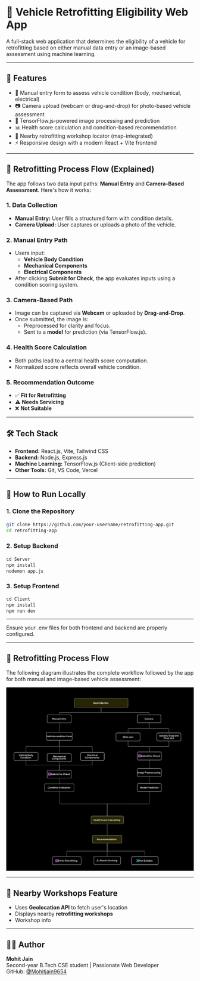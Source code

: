 # 🚗 Vehicle Retrofitting Eligibility Web App

A full-stack web application that determines the eligibility of a vehicle for retrofitting based on either manual data entry or an image-based assessment using machine learning.

---

## 📌 Features

- 📝 Manual entry form to assess vehicle condition (body, mechanical, electrical)
- 📷 Camera upload (webcam or drag-and-drop) for photo-based vehicle assessment
- 🤖 TensorFlow.js-powered image processing and prediction
- 📊 Health score calculation and condition-based recommendation
- 📍 Nearby retrofitting workshop locator (map-integrated)
- ⚡ Responsive design with a modern React + Vite frontend

---

## 🧠 Retrofitting Process Flow (Explained)

The app follows two data input paths: **Manual Entry** and **Camera-Based Assessment**. Here's how it works:

### 1. **Data Collection**

- **Manual Entry:** User fills a structured form with condition details.
- **Camera Upload:** User captures or uploads a photo of the vehicle.

### 2. **Manual Entry Path**

- Users input:
  - **Vehicle Body Condition**
  - **Mechanical Components**
  - **Electrical Components**
- After clicking **Submit for Check**, the app evaluates inputs using a condition scoring system.

### 3. **Camera-Based Path**

- Image can be captured via **Webcam** or uploaded by **Drag-and-Drop**.
- Once submitted, the image is:
  - Preprocessed for clarity and focus.
  - Sent to a **model** for prediction (via TensorFlow.js).
  
### 4. **Health Score Calculation**

- Both paths lead to a central health score computation.
- Normalized score reflects overall vehicle condition.

### 5. **Recommendation Outcome**

- ✅ **Fit for Retrofitting**
- ⚠️ **Needs Servicing**
- ❌ **Not Suitable**

---

## 🛠️ Tech Stack

- **Frontend:** React.js, Vite, Tailwind CSS
- **Backend:** Node.js, Express.js
- **Machine Learning:** TensorFlow.js (Client-side prediction)
- **Other Tools:** Git, VS Code, Vercel

---

## 🧪 How to Run Locally

### 1. Clone the Repository

```bash
git clone https://github.com/your-username/retrofitting-app.git
cd retrofitting-app
```

### 2. Setup Backend
```
cd Server
npm install
nodemon app.js
```
### 3. Setup Frontend
```
cd Client
npm install
npm run dev
```
---
Ensure your .env files for both frontend and backend are properly configured.

---

## 🔁 Retrofitting Process Flow

The following diagram illustrates the complete workflow followed by the app for both manual and image-based vehicle assessment:

![Retrofitting Process Flow](./assets/retrofitting-process-flow.png)

---
## 📍 Nearby Workshops Feature

- Uses **Geolocation API** to fetch user's location
- Displays nearby **retrofitting workshops**
- Workshop info

---

## 🙋‍♂️ Author

**Mohit Jain**  
Second-year B.Tech CSE student | Passionate Web Developer  
GitHub: [@Mohitjain9654](https://github.com/Mohitjain9654)
